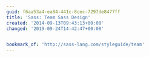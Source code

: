 ```yaml
---
guid: f6aa53a4-ea84-441c-8cec-7297de8477ff
title: 'Sass: Team Sass Design'
created: '2014-09-13T09:43:13+00:00'
changed: '2019-09-24T14:42:47+00:00'


bookmark_of: 'http://sass-lang.com/styleguide/team'
---
```




